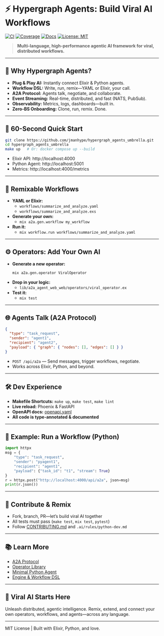 # ⚡️ Hypergraph Agents: Build Viral AI Workflows

[![CI](https://img.shields.io/github/actions/workflow/status/jmanhype/hypergraph_agents_umbrella/ci.yml?style=flat-square)](https://github.com/jmanhype/hypergraph_agents_umbrella/actions)
[![Coverage](https://img.shields.io/badge/coverage-100%25-brightgreen?style=flat-square)](#)
[![Docs](https://img.shields.io/badge/docs-hexdocs.io-blue?style=flat-square)](#)
[![License: MIT](https://img.shields.io/badge/License-MIT-yellow.svg?style=flat-square)](LICENSE)

> **Multi-language, high-performance agentic AI framework for viral, distributed workflows.**

---

## 🚀 Why Hypergraph Agents?

- **Plug & Play AI:** Instantly connect Elixir & Python agents.
- **Workflow DSL:** Write, run, remix—YAML or Elixir, your call.
- **A2A Protocol:** Agents talk, negotiate, and collaborate.
- **Event Streaming:** Real-time, distributed, and fast (NATS, PubSub).
- **Observability:** Metrics, logs, dashboards—built in.
- **Zero-BS Onboarding:** Clone, run, remix. Done.

---

## 🏁 60-Second Quick Start

```sh
git clone https://github.com/jmanhype/hypergraph_agents_umbrella.git
cd hypergraph_agents_umbrella
make up   # Or: docker compose up --build
```

- Elixir API: http://localhost:4000
- Python Agent: http://localhost:5001
- Metrics: http://localhost:4000/metrics

---

## 🧩 Remixable Workflows

- **YAML or Elixir:**
  - `workflows/summarize_and_analyze.yaml`
  - `workflows/summarize_and_analyze.exs`
- **Generate your own:**
  - `mix a2a.gen.workflow my_workflow`
- **Run it:**
  - `mix workflow.run workflows/summarize_and_analyze.yaml`

---

## ⚙️ Operators: Add Your Own AI

- **Generate a new operator:**
  ```sh
  mix a2a.gen.operator ViralOperator
  ```
- **Drop in your logic:**
  - `lib/a2a_agent_web_web/operators/viral_operator.ex`
- **Test it:**
  - `mix test`

---

## 🌐 Agents Talk (A2A Protocol)

```json
{
  "type": "task_request",
  "sender": "agent1",
  "recipient": "agent2",
  "payload": { "graph": { "nodes": [], "edges": [] } }
}
```
- `POST /api/a2a` — Send messages, trigger workflows, negotiate.
- Works across Elixir, Python, and beyond.

---

## 🛠️ Dev Experience

- **Makefile Shortcuts:** `make up`, `make test`, `make lint`
- **Live reload:** Phoenix & FastAPI
- **OpenAPI docs:** [openapi.yaml](apps/a2a_agent_web/openapi.yaml)
- **All code is type-annotated & documented**

---

## 🧪 Example: Run a Workflow (Python)

```python
import httpx
msg = {
    "type": "task_request",
    "sender": "pyagent1",
    "recipient": "agent1",
    "payload": {"task_id": "t1", "stream": True}
}
r = httpx.post("http://localhost:4000/api/a2a", json=msg)
print(r.json())
```

---

## 🤝 Contribute & Remix

- Fork, branch, PR—let’s build viral AI together
- All tests must pass (`make test`, `mix test`, `pytest`)
- Follow [CONTRIBUTING.md](CONTRIBUTING.md) and `.ai/rules/python-dev.md`

---

## 📚 Learn More

- [A2A Protocol](apps/a2a_agent_web/README.md#a2a-protocol-message-schema)
- [Operator Library](apps/operator/README.md)
- [Minimal Python Agent](agents/python_agents/minimal_a2a_agent/README.md)
- [Engine & Workflow DSL](apps/engine/README.md)

---

## 🦾 Viral AI Starts Here

Unleash distributed, agentic intelligence. Remix, extend, and connect your own operators, workflows, and agents—across any language.

---

MIT License | Built with Elixir, Python, and love.
